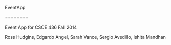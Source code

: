 EventApp

========

Event App for CSCE 436 Fall 2014

Ross Hudgins, Edgardo Angel, Sarah Vance, Sergio Avedillo, Ishita Mandhan

